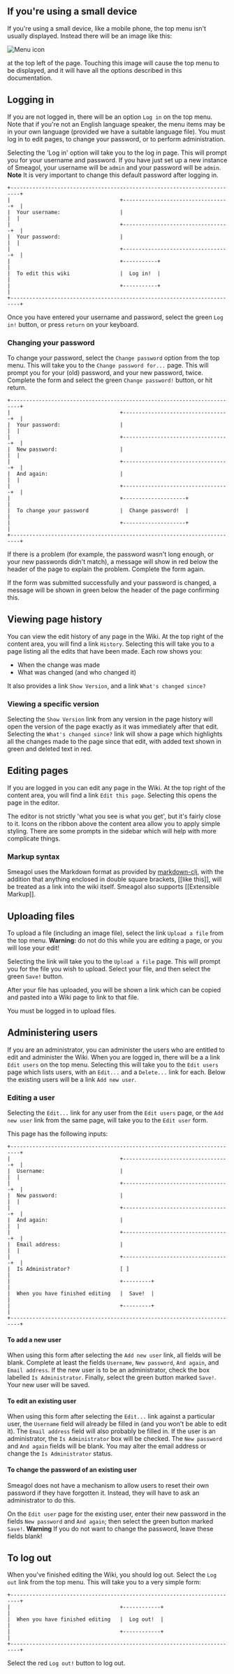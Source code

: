 ## If you're using a small device
If you're using a small device, like a mobile phone, the top menu isn't usually displayed. Instead there will be an image like this:

![Menu icon](img/three-lines.png)

at the top left of the page. Touching this image will cause the top menu to be displayed, and it will have all the options described in this documentation.

## Logging in
If you are not logged in, there will be an option `Log in` on the top menu. Note that if you're not an English language speaker, the menu items may be in your own language (provided we have a suitable language file). You must log in to edit pages, to change your password, or to perform administration.

Selecting the 'Log in' option will take you to the log in page. This will prompt you for your username and password. If you have just set up a new instance of Smeagol, your username will be `admin` and your password will be `admin`. **Note** It is very important to change this default password after logging in.

    +-------------------------------------------------------------------------+
    |                                   +----------------------------------+  |
    |  Your username:                   |                                  |  |
    |                                   +----------------------------------+  |
    |  Your password:                   |                                  |  |
    |                                   +----------------------------------+  |
    |                                   +-----------+                         |
    |  To edit this wiki                |  Log in!  |                         |
    |                                   +-----------+                         |
    +-------------------------------------------------------------------------+

Once you have entered your username and password, select the green `Log in!` button, or press `return` on your keyboard.

### Changing your password
To change your password, select the `Change password` option from the top menu. This will take you to the `Change password for...` page. This will prompt you for your (old) password, and your new password, twice. Complete the form and select the green `Change password!` button, or hit return.

    +-------------------------------------------------------------------------+
    |                                   +----------------------------------+  |
    |  Your password:                   |                                  |  |
    |                                   +----------------------------------+  |
    |  New password:                    |                                  |  |
    |                                   +----------------------------------+  |
    |  And again:                       |                                  |  |
    |                                   +----------------------------------+  |
    |                                   +--------------------+                |
    |  To change your password          |  Change password!  |                |
    |                                   +--------------------+                |
    +-------------------------------------------------------------------------+

If there is a problem (for example, the password wasn't long enough, or your new passwords didn't match), a message will show in red below the header of the page to explain the problem. Complete the form again.

If the form was submitted successfully and your password is changed, a message will be shown in green below the header of the page confirming this.

## Viewing page history
You can view the edit history of any page in the Wiki. At the top right of the content area, you will find a link `History`. Selecting this will take you to a page listing all the edits that have been made. Each row shows you:

* When the change was made
* What was changed (and who changed it)

It also provides a link `Show Version`, and a link `What's changed since?`

### Viewing a specific version
Selecting the `Show Version` link from any version in the page history will open the version of the page exactly as it was immediately after that edit. Selecting the `What's changed since?` link will show a page which highlights all the changes made to the page since that edit, with added text shown in green and deleted text in red.

## Editing pages
If you are logged in you can edit any page in the Wiki. At the top right of the content area, you will find a link `Edit this page`. Selecting this opens the page in the editor.

The editor is not strictly 'what you see is what you get', but it's fairly close to it. Icons on the ribbon above the content area allow you to apply simple styling. There are some prompts in the sidebar which will help with more complicate things.

### Markup syntax
Smeagol uses the Markdown format as provided by [markdown-clj](https://github.com/yogthos/markdown-clj), with the addition that anything enclosed in double square brackets, \[\[like this\]\], will be treated as a link into the wiki itself. Smeagol also supports [[Extensible Markup]].

## Uploading files
To upload a file (including an image file), select the link `Upload a file` from the top menu. **Warning:** do not do this while you are editing a page, or you will lose your edit!

Selecting the link will take you to the `Upload a file` page. This will prompt you for the file you wish to upload. Select your file, and then select the green `Save!` button.

After your file has uploaded, you will be shown a link which can be copied and pasted into a Wiki page to link to that file.

You must be logged in to upload files.

## Administering users

If you are an administrator, you can administer the users who are entitled to edit and administer the Wiki. When you are logged in, there will be a a link `Edit users` on the top menu. Selecting this will take you to the `Edit users` page which lists users, with an `Edit...` and a `Delete...` link for each. Below the existing users will be a link `Add new user`.

### Editing a user

Selecting the `Edit...` link for any user from the `Edit users` page, or the `Add new user` link from the same page, will take you to the `Edit user` form.

This page has the following inputs:

    +-------------------------------------------------------------------------+
    |                                   +----------------------------------+  |
    |  Username:                        |                                  |  |
    |                                   +----------------------------------+  |
    |  New password:                    |                                  |  |
    |                                   +----------------------------------+  |
    |  And again:                       |                                  |  |
    |                                   +----------------------------------+  |
    |  Email address:                   |                                  |  |
    |                                   +----------------------------------+  |
    |  Is Administrator?                [ ]                                   |
    |                                   +---------+                           |
    |  When you have finished editing   |  Save!  |                           |
    |                                   +---------+                           |
    +-------------------------------------------------------------------------+

#### To add a new user

When using this form after selecting the `Add new user` link, all fields will be blank. Complete at least the fields `Username`, `New password`, `And again`, and `Email address`. If the new user is to be an administrator, check the box labelled `Is Administrator`. Finally, select the green button marked `Save!`. Your new user will be saved.

#### To edit an existing user

When using this form after selecting the `Edit...` link against a particular user, the `Username` field will already be filled in (and you won't be able to edit it). The `Email address` field will also probably be filled in. If the user is an administrator, the `Is Administrator` box will be checked. The `New password` and `And again` fields will be blank. You may alter the email address or change the `Is Administrator` status.

#### To change the password of an existing user

Smeagol does not have a mechanism to allow users to reset their own password if they have forgotten it. Instead, they will have to ask an administrator to do this.

On the `Edit user` page for the existing user, enter their new password in the fields `New password` and `And again`; then select the green button marked `Save!`. **Warning** If you do not want to change the password, leave these fields blank!

## To log out

When you've finished editing the Wiki, you should log out. Select the `Log out` link from the top menu. This will take you to a very simple form:

    +-------------------------------------------------------------------------+
    |                                   +------------+                        |
    |  When you have finished editing   |  Log out!  |                        |
    |                                   +------------+                        |
    +-------------------------------------------------------------------------+

Select the red `Log out!` button to log out.

